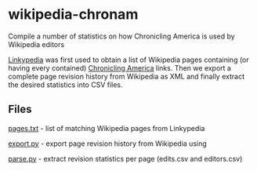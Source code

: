 # wikipedia-chronam

Compile a number of statistics on how Chronicling America is used by Wikipedia editors

[Linkypedia](inkypedia.inkdroid.org/websites/4/) was first used to obtain a list of Wikipedia pages containing (or having every contained) [Chronicling America](http://chroniclingamerica.loc.gov/) links.  Then we export a complete page revision history from Wikipedia as XML and finally extract the desired statistics into CSV files.


## Files

[pages.txt](pages.txt) - list of matching Wikipedia pages from Linkypedia

[export.py](export.py) - export page revision history from Wikipedia using 

[parse.py](parse.py) - extract revision statistics per page (edits.csv and editors.csv)